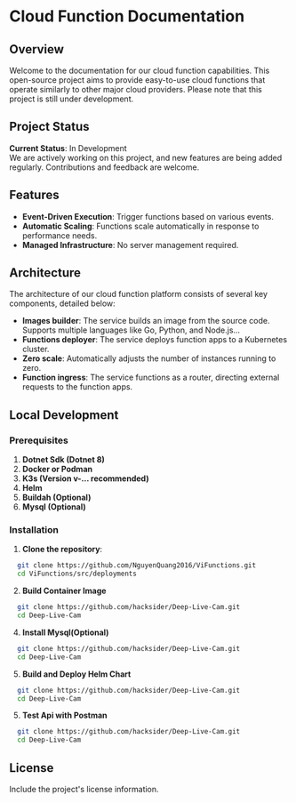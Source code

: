 # Cloud Function Documentation

## Overview

Welcome to the documentation for our cloud function capabilities. This open-source project aims to provide easy-to-use cloud functions that operate similarly to other major cloud providers. Please note that this project is still under development.

## Project Status

**Current Status**: In Development  
We are actively working on this project, and new features are being added regularly. Contributions and feedback are welcome.

## Features

- **Event-Driven Execution**: Trigger functions based on various events.
- **Automatic Scaling**: Functions scale automatically in response to performance needs.
- **Managed Infrastructure**: No server management required.

## Architecture

The architecture of our cloud function platform consists of several key components, detailed below:

- **Images builder**: The service builds an image from the source code. Supports multiple languages like Go, Python, and Node.js...
- **Functions deployer**: The service deploys function apps to a Kubernetes cluster.
- **Zero scale**: Automatically adjusts the number of instances running to zero.
- **Function ingress**: The service functions as a router, directing external requests to the function apps.

## Local Development

### Prerequisites

1. **Dotnet Sdk (Dotnet 8)**
2. **Docker or Podman**
3. **K3s (Version v-... recommended)**
4. **Helm**
5. **Buildah (Optional)**
6. **Mysql (Optional)**


### Installation

1. **Clone the repository**:
  ```bash
    git clone https://github.com/NguyenQuang2016/ViFunctions.git
    cd ViFunctions/src/deployments
  ```
2. **Build Container Image**
  ```bash
    git clone https://github.com/hacksider/Deep-Live-Cam.git
    cd Deep-Live-Cam
  ```

4. **Install Mysql(Optional)**
  ```bash
    git clone https://github.com/hacksider/Deep-Live-Cam.git
    cd Deep-Live-Cam
  ```

5. **Build and Deploy Helm Chart**
  ```bash
    git clone https://github.com/hacksider/Deep-Live-Cam.git
    cd Deep-Live-Cam
  ```

5. **Test Api with Postman**
  ```bash
    git clone https://github.com/hacksider/Deep-Live-Cam.git
    cd Deep-Live-Cam
  ```
## License

Include the project's license information.